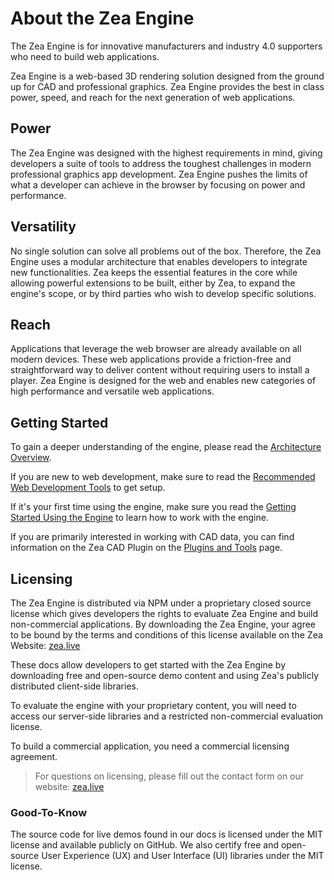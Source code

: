 [//]: <> (Author: Michael Smith)
[//]: <> (Date: August 03, 2020)

# About the Zea Engine

The Zea Engine is for innovative manufacturers and industry 4.0 supporters who need to build web applications.

Zea Engine is a web-based 3D rendering solution designed from the ground up for CAD and professional graphics. Zea Engine provides the best in class power, speed, and reach for the next generation of web applications.

## Power

The Zea Engine was designed with the highest requirements in mind, giving developers a suite of tools to address the toughest challenges in modern professional graphics app development. Zea Engine pushes the limits of what a developer can achieve in the browser by focusing on power and performance.

## Versatility

No single solution can solve all problems out of the box. Therefore, the Zea Engine uses a modular architecture that enables developers to integrate new functionalities. Zea keeps the essential features in the core while allowing powerful extensions to be built, either by Zea, to expand the engine's scope, or by third parties who wish to develop specific solutions.

## Reach

Applications that leverage the web browser are already available on all modern devices. These web applications provide a friction-free and straightforward way to deliver content without requiring users to install a player. Zea Engine is designed for the web and enables new categories of high performance and versatile web applications. 

## Getting Started

To gain a deeper understanding of the engine, please read the [Architecture Overview](arch-overview.md).

If you are new to web development, make sure to read the [Recommended Web Development Tools](getting-started/development-setup.md) to get setup.

If it's your first time using the engine, make sure you read the [Getting Started Using the Engine](getting-started/get-started-with-engine.md) to learn how to work with the engine.

If you are primarily interested in working with CAD data, you can find information on the Zea CAD Plugin on the [Plugins and Tools](plugins-and-tools.md) page.

## Licensing

The Zea Engine is distributed via NPM under a proprietary closed source license which gives developers the rights to evaluate Zea Engine and build non-commercial applications. By downloading the Zea Engine, your agree to be bound by the terms and conditions of this license available on the Zea Website: [zea.live](https://zea.live/)

These docs allow developers to get started with the Zea Engine by downloading free and open-source demo content and using Zea's publicly distributed client-side libraries. 

To evaluate the engine with your proprietary content, you will need to access our server-side libraries and a restricted non-commercial evaluation license. 

To build a commercial application, you need a commercial licensing agreement.

> For questions on licensing, please fill out the contact form on our website: [zea.live](https://zea.live/)

### Good-To-Know

The source code for live demos found in our docs is licensed under the MIT license and available publicly on GitHub.
We also certify free and open-source User Experience (UX) and User Interface (UI) libraries under the MIT license.
